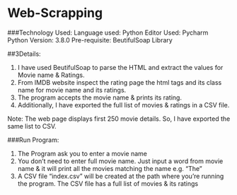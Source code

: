 # Web-Scrapping

###Technology Used:
  Language used: Python
  Editor Used: Pycharm
  Python Version: 3.8.0
  Pre-requisite: BeutifulSoap Library
  
##3Details:
  1) I have used BeutifulSoap to parse the HTML and extract the values for Movie name & Ratings.
  2) From IMDB website inspect the rating page the html tags and its class name for movie name and its ratings.
  3) The program accepts the movie name & prints its rating.
  4) Additionally, I have exported the full list of movies & ratings in a CSV file.
  
Note: The web page displays first 250 movie details. So, I have exported the same list to CSV.

###Run Program:
  1) The Program ask you to enter a movie name
  2) You don’t need to enter full movie name. Just input a word from movie name & it will print all the movies matching the name e.g. “The”
  3) A CSV file “index.csv” will be created at the path where you’re running the program.
  The CSV file has a full list of movies & its ratings
